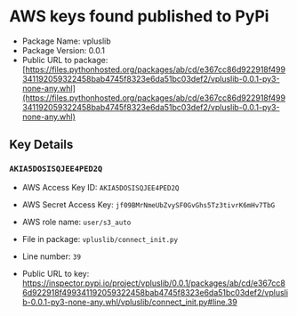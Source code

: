 # AWS keys found published to PyPi

* Package Name: vpluslib
* Package Version: 0.0.1
* Public URL to package: [https://files.pythonhosted.org/packages/ab/cd/e367cc86d922918f499341192059322458bab4745f8323e6da51bc03def2/vpluslib-0.0.1-py3-none-any.whl](https://files.pythonhosted.org/packages/ab/cd/e367cc86d922918f499341192059322458bab4745f8323e6da51bc03def2/vpluslib-0.0.1-py3-none-any.whl)

## Key Details

### `AKIA5DOSISQJEE4PED2Q`

* AWS Access Key ID: `AKIA5DOSISQJEE4PED2Q`
* AWS Secret Access Key: `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` 
* AWS role name: `user/s3_auto`
* File in package: `vpluslib/connect_init.py`
* Line number: `39`

* Public URL to key: https://inspector.pypi.io/project/vpluslib/0.0.1/packages/ab/cd/e367cc86d922918f499341192059322458bab4745f8323e6da51bc03def2/vpluslib-0.0.1-py3-none-any.whl/vpluslib/connect_init.py#line.39


